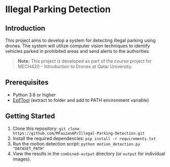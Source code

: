 # Illegal Parking Detection

## Introduction
This project aims to develop a system for detecting illegal parking using drones. The system will utilize computer vision techniques to identify vehicles parked in prohibited areas and send alerts to the authorities.

> **Note:** This project is developed as part of the course project for MECH420 - Introduction to Drones at Qatar University.

## Prerequisites
- Python 3.6 or higher
- [ExifTool](https://exiftool.org/) (extract to folder and add to PATH environment variable)

## Getting Started
1. Clone this repository: `git clone https://github.com/MFauzanAP/Illegal-Parking-Detection.git`
2. Install the required dependencies: `pip install -r requirements.txt`
3. Run the motion detection script: `python motion_detection.py "DATASET_PATH"`
4. View the results in the `combined-output` directory (or `output` for individual images).